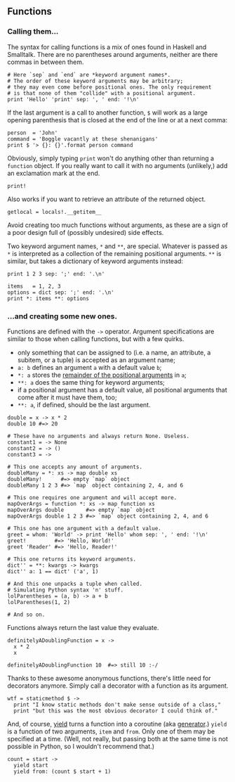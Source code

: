 ## Functions

### Calling them...

The syntax for calling functions is a mix of ones found in Haskell and
Smalltalk. There are no parentheses around arguments, neither are there
commas in between them.

```dg
# Here `sep` and `end` are *keyword argument names*.
# The order of these keyword arguments may be arbitrary;
# they may even come before positional ones. The only requirement
# is that none of them "collide" with a positional argument.
print 'Hello' 'print' sep: ', ' end: '!\n'
```

If the last argument is a call to another function, `$` will work
as a large opening parenthesis that is closed at the end of the line
or at a next comma:

```dg
person  = 'John'
command = 'Boggle vacantly at these shenanigans'
print $ '> {}: {}'.format person command
```

Obviously, simply typing `print` won't do anything other than
returning a `function` object. If you really want to call it with no arguments
(unlikely,) add an exclamation mark at the end.

```dg
print!
```

Also works if you want to retrieve an attribute of the returned object.

```dg
getlocal = locals!.__getitem__
```

Avoid creating too much functions without arguments, as these are a sign of a
poor design full of (possibly undesired) side effects.

Two keyword argument names, `*` and `**`, are special.
Whatever is passed as `*` is interpreted as a collection of the remaining
positional arguments. `**` is similar, but takes a dictionary of keyword
arguments instead:

```dg
print 1 2 3 sep: ';' end: '.\n'

items   = 1, 2, 3
options = dict sep: ';' end: '.\n'
print *: items **: options
```

### ...and creating some new ones.

Functions are defined with the `->` operator. Argument specifications
are similar to those when calling functions, but with a few quirks.

 * only something that can be assigned to (i.e. a name, an attribute, a subitem, or a tuple) is accepted as an argument name;
 * `a: b` defines an argument `a` with a default value `b`;
 * `*: a` stores the [remainder of the positional arguments](http://en.wikipedia.org/wiki/Variadic_function) in `a`;
 * `**: a` does the same thing for keyword arguments;
 * if a positional argument has a default value, all positional arguments that come after it must have them, too;
 * `**: a`, if defined, should be the last argument.

```dg
double = x -> x * 2
double 10 #=> 20

# These have no arguments and always return None. Useless.
constant1 = -> None
constant2 = -> ()
constant3 = ->

# This one accepts any amount of arguments.
doubleMany = *: xs -> map double xs
doubleMany!      #=> empty `map` object
doubleMany 1 2 3 #=> `map` object containing 2, 4, and 6

# This one requires one argument and will accept more.
mapOverArgs = function *: xs -> map function xs
mapOverArgs double       #=> empty `map` object
mapOverArgs double 1 2 3 #=> `map` object containing 2, 4, and 6

# This one has one argument with a default value.
greet = whom: 'World' -> print 'Hello' whom sep: ', ' end: '!\n'
greet!         #=> 'Hello, World!'
greet 'Reader' #=> 'Hello, Reader!'

# This one returns its keyword arguments.
dict'' = **: kwargs -> kwargs
dict'' a: 1 == dict' ('a', 1)

# And this one unpacks a tuple when called.
# Simulating Python syntax 'n' stuff.
lolParentheses = (a, b) -> a + b
lolParentheses(1, 2)

# And so on.
```

Functions always return the last value they evaluate.

```dg
definitelyADoublingFunction = x ->
  x * 2
  x

definitelyADoublingFunction 10  #=> still 10 :-/
```

Thanks to these awesome anonymous functions, there's little need for decorators
anymore. Simply call a decorator with a function as its argument.

```dg
wtf = staticmethod $ ->
  print "I know static methods don't make sense outside of a class,"
  print "but this was the most obvious decorator I could think of."
```

And, of course, [yield](http://docs.python.org/py3k/reference/simple_stmts.html#the-yield-statement)
turns a function into a coroutine (aka [generator](http://docs.python.org/dev/glossary.html#term-generator).)
`yield` is a function of two arguments, `item` and `from`. Only one of them may
be specified at a time. (Well, not really, but passing both at the same time
is not possible in Python, so I wouldn't recommend that.)

```dg
count = start ->
  yield start
  yield from: (count $ start + 1)
```
